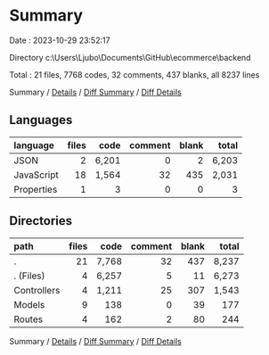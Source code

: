 # Summary

Date : 2023-10-29 23:52:17

Directory c:\\Users\\Ljubo\\Documents\\GitHub\\ecommerce\\backend

Total : 21 files,  7768 codes, 32 comments, 437 blanks, all 8237 lines

Summary / [Details](details.md) / [Diff Summary](diff.md) / [Diff Details](diff-details.md)

## Languages
| language | files | code | comment | blank | total |
| :--- | ---: | ---: | ---: | ---: | ---: |
| JSON | 2 | 6,201 | 0 | 2 | 6,203 |
| JavaScript | 18 | 1,564 | 32 | 435 | 2,031 |
| Properties | 1 | 3 | 0 | 0 | 3 |

## Directories
| path | files | code | comment | blank | total |
| :--- | ---: | ---: | ---: | ---: | ---: |
| . | 21 | 7,768 | 32 | 437 | 8,237 |
| . (Files) | 4 | 6,257 | 5 | 11 | 6,273 |
| Controllers | 4 | 1,211 | 25 | 307 | 1,543 |
| Models | 9 | 138 | 0 | 39 | 177 |
| Routes | 4 | 162 | 2 | 80 | 244 |

Summary / [Details](details.md) / [Diff Summary](diff.md) / [Diff Details](diff-details.md)